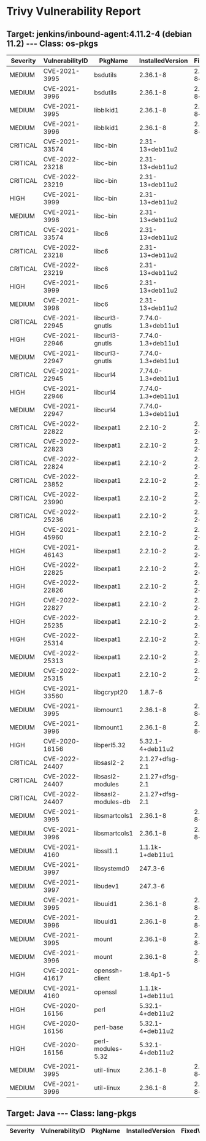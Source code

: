 # Trivy Vulnerability Report

## Target: jenkins/inbound-agent:4.11.2-4 (debian 11.2) --- Class: os-pkgs
|Severity|VulnerabilityID|PkgName|InstalledVersion|FixedVersion|
|--------|---------------|-------|----------------|------------|
|MEDIUM|CVE-2021-3995|bsdutils|2.36.1-8|2.36.1-8+deb11u1|
|MEDIUM|CVE-2021-3996|bsdutils|2.36.1-8|2.36.1-8+deb11u1|
|MEDIUM|CVE-2021-3995|libblkid1|2.36.1-8|2.36.1-8+deb11u1|
|MEDIUM|CVE-2021-3996|libblkid1|2.36.1-8|2.36.1-8+deb11u1|
|CRITICAL|CVE-2021-33574|libc-bin|2.31-13+deb11u2||
|CRITICAL|CVE-2022-23218|libc-bin|2.31-13+deb11u2||
|CRITICAL|CVE-2022-23219|libc-bin|2.31-13+deb11u2||
|HIGH|CVE-2021-3999|libc-bin|2.31-13+deb11u2||
|MEDIUM|CVE-2021-3998|libc-bin|2.31-13+deb11u2||
|CRITICAL|CVE-2021-33574|libc6|2.31-13+deb11u2||
|CRITICAL|CVE-2022-23218|libc6|2.31-13+deb11u2||
|CRITICAL|CVE-2022-23219|libc6|2.31-13+deb11u2||
|HIGH|CVE-2021-3999|libc6|2.31-13+deb11u2||
|MEDIUM|CVE-2021-3998|libc6|2.31-13+deb11u2||
|CRITICAL|CVE-2021-22945|libcurl3-gnutls|7.74.0-1.3+deb11u1||
|HIGH|CVE-2021-22946|libcurl3-gnutls|7.74.0-1.3+deb11u1||
|MEDIUM|CVE-2021-22947|libcurl3-gnutls|7.74.0-1.3+deb11u1||
|CRITICAL|CVE-2021-22945|libcurl4|7.74.0-1.3+deb11u1||
|HIGH|CVE-2021-22946|libcurl4|7.74.0-1.3+deb11u1||
|MEDIUM|CVE-2021-22947|libcurl4|7.74.0-1.3+deb11u1||
|CRITICAL|CVE-2022-22822|libexpat1|2.2.10-2|2.2.10-2+deb11u1|
|CRITICAL|CVE-2022-22823|libexpat1|2.2.10-2|2.2.10-2+deb11u1|
|CRITICAL|CVE-2022-22824|libexpat1|2.2.10-2|2.2.10-2+deb11u1|
|CRITICAL|CVE-2022-23852|libexpat1|2.2.10-2|2.2.10-2+deb11u1|
|CRITICAL|CVE-2022-23990|libexpat1|2.2.10-2|2.2.10-2+deb11u1|
|CRITICAL|CVE-2022-25236|libexpat1|2.2.10-2|2.2.10-2+deb11u2|
|HIGH|CVE-2021-45960|libexpat1|2.2.10-2|2.2.10-2+deb11u1|
|HIGH|CVE-2021-46143|libexpat1|2.2.10-2|2.2.10-2+deb11u1|
|HIGH|CVE-2022-22825|libexpat1|2.2.10-2|2.2.10-2+deb11u1|
|HIGH|CVE-2022-22826|libexpat1|2.2.10-2|2.2.10-2+deb11u1|
|HIGH|CVE-2022-22827|libexpat1|2.2.10-2|2.2.10-2+deb11u1|
|HIGH|CVE-2022-25235|libexpat1|2.2.10-2|2.2.10-2+deb11u2|
|HIGH|CVE-2022-25314|libexpat1|2.2.10-2|2.2.10-2+deb11u2|
|MEDIUM|CVE-2022-25313|libexpat1|2.2.10-2|2.2.10-2+deb11u2|
|MEDIUM|CVE-2022-25315|libexpat1|2.2.10-2|2.2.10-2+deb11u2|
|HIGH|CVE-2021-33560|libgcrypt20|1.8.7-6||
|MEDIUM|CVE-2021-3995|libmount1|2.36.1-8|2.36.1-8+deb11u1|
|MEDIUM|CVE-2021-3996|libmount1|2.36.1-8|2.36.1-8+deb11u1|
|HIGH|CVE-2020-16156|libperl5.32|5.32.1-4+deb11u2||
|CRITICAL|CVE-2022-24407|libsasl2-2|2.1.27+dfsg-2.1||
|CRITICAL|CVE-2022-24407|libsasl2-modules|2.1.27+dfsg-2.1||
|CRITICAL|CVE-2022-24407|libsasl2-modules-db|2.1.27+dfsg-2.1||
|MEDIUM|CVE-2021-3995|libsmartcols1|2.36.1-8|2.36.1-8+deb11u1|
|MEDIUM|CVE-2021-3996|libsmartcols1|2.36.1-8|2.36.1-8+deb11u1|
|MEDIUM|CVE-2021-4160|libssl1.1|1.1.1k-1+deb11u1||
|MEDIUM|CVE-2021-3997|libsystemd0|247.3-6||
|MEDIUM|CVE-2021-3997|libudev1|247.3-6||
|MEDIUM|CVE-2021-3995|libuuid1|2.36.1-8|2.36.1-8+deb11u1|
|MEDIUM|CVE-2021-3996|libuuid1|2.36.1-8|2.36.1-8+deb11u1|
|MEDIUM|CVE-2021-3995|mount|2.36.1-8|2.36.1-8+deb11u1|
|MEDIUM|CVE-2021-3996|mount|2.36.1-8|2.36.1-8+deb11u1|
|HIGH|CVE-2021-41617|openssh-client|1:8.4p1-5||
|MEDIUM|CVE-2021-4160|openssl|1.1.1k-1+deb11u1||
|HIGH|CVE-2020-16156|perl|5.32.1-4+deb11u2||
|HIGH|CVE-2020-16156|perl-base|5.32.1-4+deb11u2||
|HIGH|CVE-2020-16156|perl-modules-5.32|5.32.1-4+deb11u2||
|MEDIUM|CVE-2021-3995|util-linux|2.36.1-8|2.36.1-8+deb11u1|
|MEDIUM|CVE-2021-3996|util-linux|2.36.1-8|2.36.1-8+deb11u1|

## Target: Java --- Class: lang-pkgs
|Severity|VulnerabilityID|PkgName|InstalledVersion|FixedVersion|
|--------|---------------|-------|----------------|------------|
